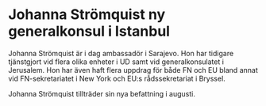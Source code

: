 # Johanna Strömquist ny generalkonsul i Istanbul

Johanna Strömquist är i dag ambassadör i Sarajevo. Hon har tidigare tjänstgjort vid flera olika enheter i UD samt vid generalkonsulatet i Jerusalem. Hon har även haft flera uppdrag för både FN och EU bland annat vid FN\-sekretariatet i New York och EU:s rådssekretariat i Bryssel.

Johanna Strömquist tillträder sin nya befattning i augusti.
